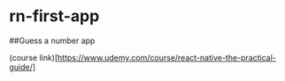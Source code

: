 # rn-first-app

##Guess a number app

(course link)[https://www.udemy.com/course/react-native-the-practical-guide/]

